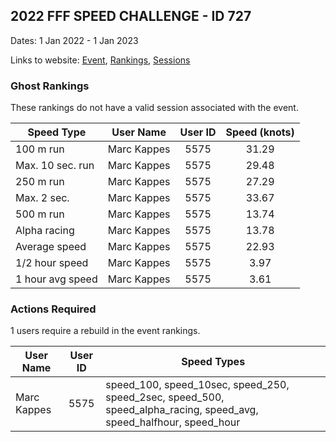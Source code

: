 ## 2022 FFF SPEED CHALLENGE - ID 727

Dates: 1 Jan 2022 - 1 Jan 2023

Links to website: [Event](https://www.gps-speedsurfing.com/default.aspx?mnu=event&val=727), [Rankings](https://www.gps-speedsurfing.com/default.aspx?mnu=eventranking&val=727), [Sessions](https://www.gps-speedsurfing.com/default.aspx?mnu=eventsessions&val=727)

### Ghost Rankings

These rankings do not have a valid session associated with the event.

| Speed Type | User Name | User ID | Speed (knots) |
| ---------- | --------- | :-----: | :-----------: |
| 100 m run | Marc Kappes | 5575 | 31.29 |
| Max. 10 sec. run | Marc Kappes | 5575 | 29.48 |
| 250 m run | Marc Kappes | 5575 | 27.29 |
| Max. 2 sec. | Marc Kappes | 5575 | 33.67 |
| 500 m run | Marc Kappes | 5575 | 13.74 |
| Alpha racing | Marc Kappes | 5575 | 13.78 |
| Average speed | Marc Kappes | 5575 | 22.93 |
| 1/2 hour speed | Marc Kappes | 5575 | 3.97 |
| 1 hour avg speed | Marc Kappes | 5575 | 3.61 |

### Actions Required

1 users require a rebuild in the event rankings.

| User Name | User ID | Speed Types |
| --------- | :-----: | ----------- |
| Marc Kappes | 5575 | speed_100, speed_10sec, speed_250, speed_2sec, speed_500, speed_alpha_racing, speed_avg, speed_halfhour, speed_hour |
